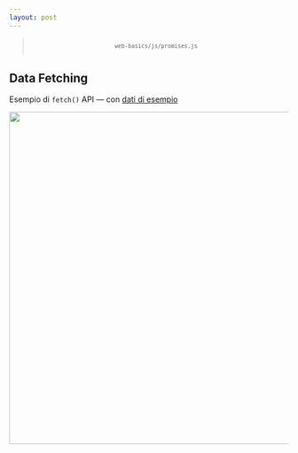 ```yaml
---
layout: post
---
```


<blockquote style="display: flex; align-items: center; justify-content:center; padding: .7em">
    <small><code>web-basics/js/promises.js</code></small>
</blockquote>

## Data Fetching
Esempio di `fetch()` API — con [dati di esempio](https://dummyjson.com/products)

<img src="./images/fetchAPIDummy.png" style="width: 600px"/>